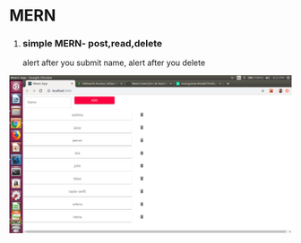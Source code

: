 # MERN

1. <h3>simple MERN- post,read,delete</h3>
   alert after you submit name,
   alert after you delete   
![alt text](https://github.com/sushma-hegde-coder/MERN/blob/master/MVC%20-%20simple%20post%2Cread%2Cdelete1/screen/Screenshot%20from%202021-04-07%2020-21-02.png?raw=true)


